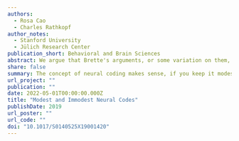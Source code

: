 ```yaml
---
authors:
  - Rosa Cao 
  - Charles Rathkopf
author_notes:
  - Stanford University
  - Jülich Research Center 
publication_short: Behavioral and Brain Sciences
abstract: We argue that Brette's arguments, or some variation on them, work only against the immodest codes imputed by neuroscientists to the signals they study; they do not tell against "modest" codes, which may be learned by neurons themselves. Still, caution is warranted: modest neural codes likely lead to only modest explanatory gains.
share: false
summary: The concept of neural coding makes sense, if you keep it modest. 
url_project: ""
publication: ""
date: 2022-05-01T00:00:00.000Z
title: "Modest and Immodest Neural Codes"
publishDate: 2019
url_poster: ""
url_code: ""
doi: "10.1017/S0140525X19001420"
---
```

